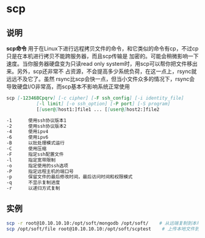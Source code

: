 # **scp**

## 说明

**scp命令** 用于在Linux下进行远程拷贝文件的命令，和它类似的命令有cp，不过cp只是在本机进行拷贝不能跨服务器，而且scp传输是
加密的。可能会稍微影响一下速度。当你服务器硬盘变为只读read only system时，用scp可以帮你把文件移出来。另外，scp还非常不
占资源，不会提高多少系统负荷，在这一点上，rsync就远远不及它了。虽然 rsync比scp会快一点，但当小文件众多的情况下，rsync会
导致硬盘I/O非常高，而scp基本不影响系统正常使用

```markdown
scp [-12346BCpqrv] [-c cipher] [-F ssh_config] [-i identity_file]
           [-l limit] [-o ssh_option] [-P port] [-S program]
           [[user@]host1:]file1 ... [[user@]host2:]file2

-1      使用ssh协议版本1
-2      使用ssh协议版本2
-4      使用ipv4
-6      使用ipv6
-B      以批处理模式运行
-C      使用压缩
-F      指定ssh配置文件
-l      指定宽带限制
-o      指定使用的ssh选项
-P      指定远程主机的端口号
-p      保留文件的最后修改时间，最后访问时间和权限模式
-q      不显示复制进度
-r      以递归方式复制
```

## 实例

```bash
scp -r root@10.10.10.10:/opt/soft/mongodb /opt/soft/    # 从远端复制到本地
scp /opt/soft/file root@10.10.10.10:/opt/soft/scptest    # 上传本地文件到远程机器指定目录

```
